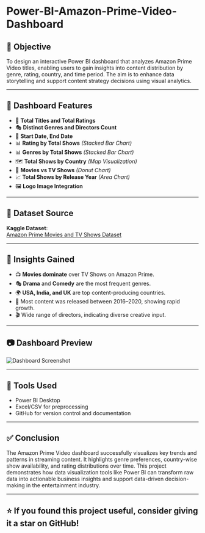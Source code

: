 # Power-BI-Amazon-Prime-Video-Dashboard

## 🎯 Objective

To design an interactive Power BI dashboard that analyzes Amazon Prime Video titles, enabling users to gain insights into content distribution by genre, rating, country, and time period. The aim is to enhance data storytelling and support content strategy decisions using visual analytics.

---

## 📌 Dashboard Features

- 🔢 **Total Titles and Total Ratings**
- 🎭 **Distinct Genres and Directors Count**
- 📅 **Start Date, End Date**
- 📊 **Rating by Total Shows** *(Stacked Bar Chart)*
- 📊 **Genres by Total Shows** *(Stacked Bar Chart)*
- 🗺️ **Total Shows by Country** *(Map Visualization)*
- 🍩 **Movies vs TV Shows** *(Donut Chart)*
- 📈 **Total Shows by Release Year** *(Area Chart)*
- 🖼️ **Logo Image Integration**

---

## 📂 Dataset Source

**Kaggle Dataset**:  
[Amazon Prime Movies and TV Shows Dataset](https://www.kaggle.com/datasets/shivamb/amazon-prime-movies-and-tv-shows)

---
## 🧠 Insights Gained


- 📺 **Movies dominate** over TV Shows on Amazon Prime.
- 🎭 **Drama** and **Comedy** are the most frequent genres.
- 🌍 **USA, India, and UK** are top content-producing countries.
- 📅 Most content was released between 2016–2020, showing rapid growth.
- 🎬 Wide range of directors, indicating diverse creative input.

---

## 📷 Dashboard Preview

![Dashboard Screenshot](https://github.com/RaginiAG/Power-BI-Amazon-Prime-Video-Dashboard/blob/main/Amazon_Prime_Video.png)

---

## 🔧 Tools Used

- Power BI Desktop
- Excel/CSV for preprocessing
- GitHub for version control and documentation

---

## ✅ Conclusion

The Amazon Prime Video dashboard successfully visualizes key trends and patterns in streaming content. It highlights genre preferences, country-wise show availability, and rating distributions over time. This project demonstrates how data visualization tools like Power BI can transform raw data into actionable business insights and support data-driven decision-making in the entertainment industry.

---

  ## ⭐️ If you found this project useful, consider giving it a star on GitHub!
